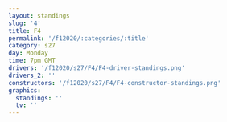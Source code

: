 ```yaml
---
layout: standings
slug: '4'
title: F4
permalink: '/f12020/:categories/:title'
category: s27
day: Monday
time: 7pm GMT
drivers: '/f12020/s27/F4/F4-driver-standings.png'
drivers_2: ''
constructors: '/f12020/s27/F4/F4-constructor-standings.png'
graphics:
  standings: ''
  tv: ''
---
```



